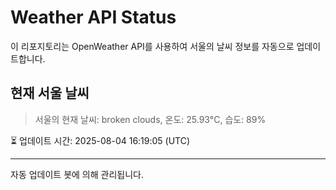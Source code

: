 
# Weather API Status

이 리포지토리는 OpenWeather API를 사용하여 서울의 날씨 정보를 자동으로 업데이트합니다.

## 현재 서울 날씨
> 서울의 현재 날씨: broken clouds, 온도: 25.93°C, 습도: 89%

⏳ 업데이트 시간: 2025-08-04 16:19:05 (UTC)

---
자동 업데이트 봇에 의해 관리됩니다.
